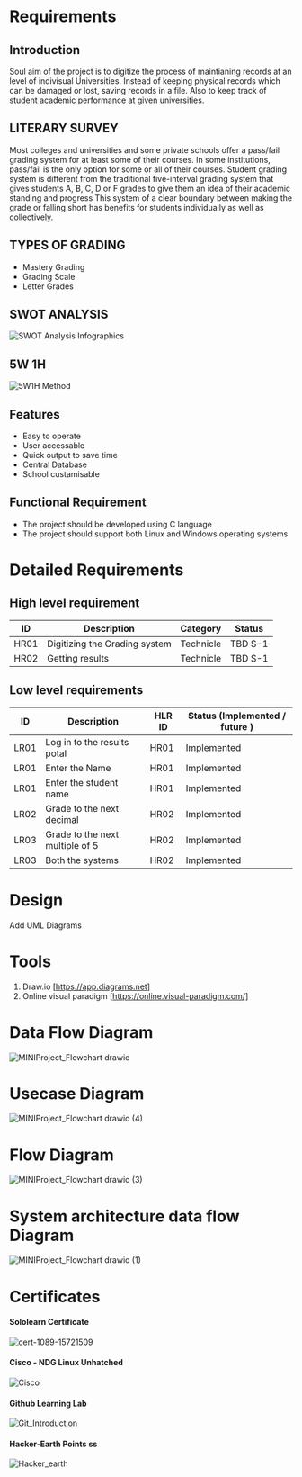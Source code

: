 # Requirements

## Introduction

Soul aim of the project is to digitize the process of maintianing records at an level of indivisual Universities. Instead of keeping physical records which can be damaged or lost, saving records in a file. Also to keep track of student academic performance at given universities.

## LITERARY SURVEY
Most colleges and universities and some private schools offer a pass/fail grading system for at least some of their courses. In some institutions, pass/fail is the only option for some or all of their courses. Student grading system is different from the traditional five-interval grading system that gives students A, B, C, D or F grades to give them an idea of their academic standing and progress This system of a clear boundary between making the grade or falling short has benefits for students individually as well as collectively. 

 ## TYPES OF GRADING 
 * Mastery Grading 
 * Grading Scale 
 * Letter Grades

## SWOT ANALYSIS
![SWOT Analysis Infographics](https://user-images.githubusercontent.com/46382398/152668956-c71085a1-1df7-453f-b5e0-21c9a13ecdd3.png)

## 5W 1H 
![5W1H Method](https://user-images.githubusercontent.com/46382398/152668964-86c6e42a-31d0-4632-8bf8-4d43554abff8.png)

## Features
- Easy to operate
- User accessable
- Quick output to save time
- Central Database
- School custamisable
## Functional Requirement

- The project should be developed using C language
- The project should support both Linux and Windows operating systems


# Detailed Requirements
  ##  High level requirement
  
  
| ID | Description | Category | Status|
|----|-------------|----------|--------|
| HR01| Digitizing the Grading system | Technicle | TBD S-1|
| HR02 | Getting results | Technicle | TBD S-1 |


## Low level requirements

| ID | Description | HLR ID | Status (Implemented / future )|
|----|-------------|----------|--------|
| LR01| Log in to the results potal |  HR01 | Implemented|
| LR01| Enter the Name | HR01 | Implemented|
| LR01| Enter the student name| HR01 | Implemented|
| LR02 | Grade to the next decimal| HR02 | Implemented |
| LR03 | Grade to the next multiple of 5 | HR02 | Implemented |
| LR03| Both the systems | HR02 | Implemented |



# Design
  Add UML Diagrams
  
 
 # Tools
 
 1) Draw.io [https://app.diagrams.net]
 2) Online visual paradigm [https://online.visual-paradigm.com/]
 
# Data Flow Diagram
![MINIProject_Flowchart drawio](https://user-images.githubusercontent.com/46382398/152671254-734e126d-2521-4556-a13d-e5c7b99e0b3b.png)

# Usecase Diagram
![MINIProject_Flowchart drawio (4)](https://user-images.githubusercontent.com/46382398/152671265-419db029-ecc2-487c-ad02-653fefb14290.png)

# Flow Diagram
![MINIProject_Flowchart drawio (3)](https://user-images.githubusercontent.com/46382398/152671285-8c28caa9-8f04-4bff-9a3e-84f3b70cbf4d.png)

# System architecture data flow Diagram

![MINIProject_Flowchart drawio (1)](https://user-images.githubusercontent.com/46382398/152671306-60ecbd85-f0a3-4b09-9890-cccad2d3ddc5.png)







# Certificates

#### Sololearn Certificate 

![cert-1089-15721509](https://user-images.githubusercontent.com/46382398/153580763-74deda55-26d4-4c77-be09-689f2e22db6b.jpg)

#### Cisco - NDG Linux Unhatched

![Cisco](https://user-images.githubusercontent.com/46382398/153581141-c860cac3-463f-4089-819e-401b5978f322.JPG)

#### Github Learning Lab
![Git_Introduction](https://user-images.githubusercontent.com/46382398/153581247-64364c1c-0f4c-46de-afc1-4d88a754df90.JPG)


#### Hacker-Earth Points ss
![Hacker_earth](https://user-images.githubusercontent.com/46382398/153581297-cd862dae-8ceb-4ad1-8a03-14a8affd900c.JPG)
